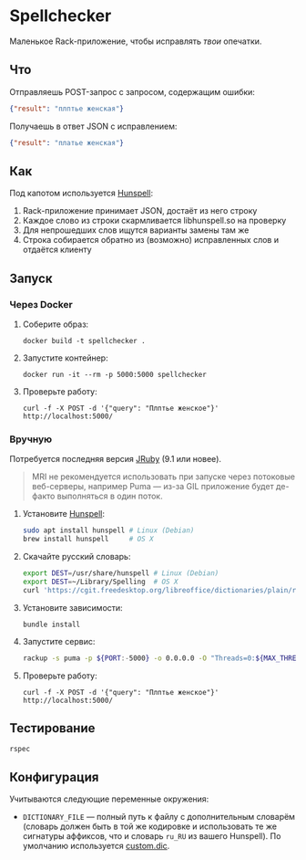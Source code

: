 # Spellchecker

Маленькое Rack-приложение, чтобы исправлять _твои_ опечатки.


## Что

Отправляешь POST-запрос с запросом, содержащим ошибки:

```json
{"result": "плптье женская"}
```

Получаешь в ответ JSON с исправлением:

```json
{"result": "платье женская"}
```


## Как

Под капотом используется [Hunspell]:

 1. Rack-приложение принимает JSON, достаёт из него строку
 2. Каждое слово из строки скармливается libhunspell.so на проверку
 3. Для непрошедших слов ищутся варианты замены там же
 4. Строка собирается обратно из (возможно) исправленных слов и отдаётся клиенту


## Запуск

### Через Docker

 1. Соберите образ:

        docker build -t spellchecker .

 2. Запустите контейнер:

        docker run -it --rm -p 5000:5000 spellchecker

 3. Проверьте работу:

        curl -f -X POST -d '{"query": "Плптье женское"}' http://localhost:5000/


### Вручную

Потребуется последняя версия [JRuby] (9.1 или новее).

> MRI не рекомендуется использовать при запуске через потоковые веб-серверы,
> например Puma — из-за GIL приложение будет де-факто выполняться в один поток.

 1. Установите [Hunspell]:

    ```sh
    sudo apt install hunspell # Linux (Debian)
    brew install hunspell     # OS X
    ```

 2. Скачайте русский словарь:

    ```sh
    export DEST=/usr/share/hunspell # Linux (Debian)
    export DEST=~/Library/Spelling  # OS X
    curl 'https://cgit.freedesktop.org/libreoffice/dictionaries/plain/ru_RU/ru_RU.{dic,aff}' -o "$DEST/ru_RU.#1"
    ```

 3. Установите зависимости:

        bundle install

 4. Запустите сервис:

    ```sh
    rackup -s puma -p ${PORT:-5000} -o 0.0.0.0 -O "Threads=0:${MAX_THREADS:-16}"
    ```

 5. Проверьте работу:

        curl -f -X POST -d '{"query": "Плптье женское"}' http://localhost:5000/


## Тестирование

    rspec


## Конфигурация

Учитываются следующие переменные окружения:

 - `DICTIONARY_FILE` — полный путь к файлу с дополнительным словарём (словарь должен быть в той же кодировке и использовать те же сигнатуры аффиксов, что и словарь `ru_RU` из вашего Hunspell). По умолчанию используется [custom.dic](./custom.dic).


[Hunspell]: http://hunspell.github.io/
[JRuby]: http://jruby.org/ (The Ruby Programming Language on the JVM)
[Rack]: https://rack.github.io/ (Rack: a Ruby Webserver Interface)
[Puma]: http://puma.io/ (A modern, concurrent web server for Ruby)
[Docker]: https://www.docker.com/ (Docker is the world’s leading software containerization platform)
